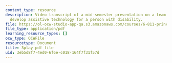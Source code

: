 ```yaml
---
content_type: resource
description: Video transcript of a mid-semester presentation on a team project to
  develop assistive technology for a person with disability.
file: https://ol-ocw-studio-app-qa.s3.amazonaws.com/courses/6-811-principles-and-practice-of-assistive-technology-fall-2014/3eb5d8f74ed06f6ec018164f7f31f57d_EWjWv1YBB7A.pdf
file_type: application/pdf
learning_resource_types: []
ocw_type: OCWFile
resourcetype: Document
title: 3play pdf file
uid: 3eb5d8f7-4ed0-6f6e-c018-164f7f31f57d
---
```

